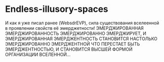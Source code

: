 # Endless-illusory-spaces
И как я уже писал ранее (WebsdrEVP), сила существования вселеенной в проявлении свойств её эмерджетности! ЭМЕРДЖИРОВАННАЯ ЭМЕРДЖИРОВАННОСТЬ ЭМЕРДЖИРОВАННО ЭМЕРДЖИРУЕТ, И ЭМЕРДЖИРОВАННАЯ ЭМЕРДЖЕНТНОСТЬ СТАНОВИТСЯ НАСТОЛЬКО ЭМЕРДЖИРОВАННО ЭМЕРДЖЕНТНОЙ ЧТО ПЕРЕСТАЕТ БЫТЬ ЭМЕРДЖЕНТНОСТЬЮ, И СТАНОВИТСЯ ВЫСШЕЙ ФОРМОЙ ОРГАНИЗАЦИИ ВСЕЛЕННОЙ...

